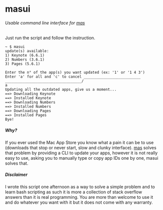 # masui
###### Usable command line interface for [mas](https://github.com/argon/mas)

Just run the script and follow the instruction.

```
~ $ masui
update(s) available:
1) Keynote (6.6.1)
2) Numbers (3.6.1)
3) Pages (5.6.1)

Enter the n° of the app(s) you want updated (ex: '1' or '1 4 3')
Enter 'a' for all and 'c' to cancel __________________________
___________________________________/
a
Updating all the outdated apps, give us a moment...
==> Downloading Keynote
==> Installed Keynote
==> Downloading Numbers
==> Installed Numbers
==> Downloading Pages
==> Installed Pages
Bye!
```

##### Why?
If you ever used the Mac App Store you know what a pain it can be to use (downloads that stop or
never start, slow and clunky interface). [mas](https://github.com/argon/mas) solves that problem by
providing a CLI to update your apps, however it is not really easy to use, asking you to manually type or
copy app IDs one by one, masui solves that.
##### Disclaimer
I wrote this script one afternoon as a way to solve a simple problem and to learn bash scripting as
such it is more a collection of stack overflow answers than it is real programming. You are more
than welcome to use it and do whatever you want with it but it does not come with any warranty.
